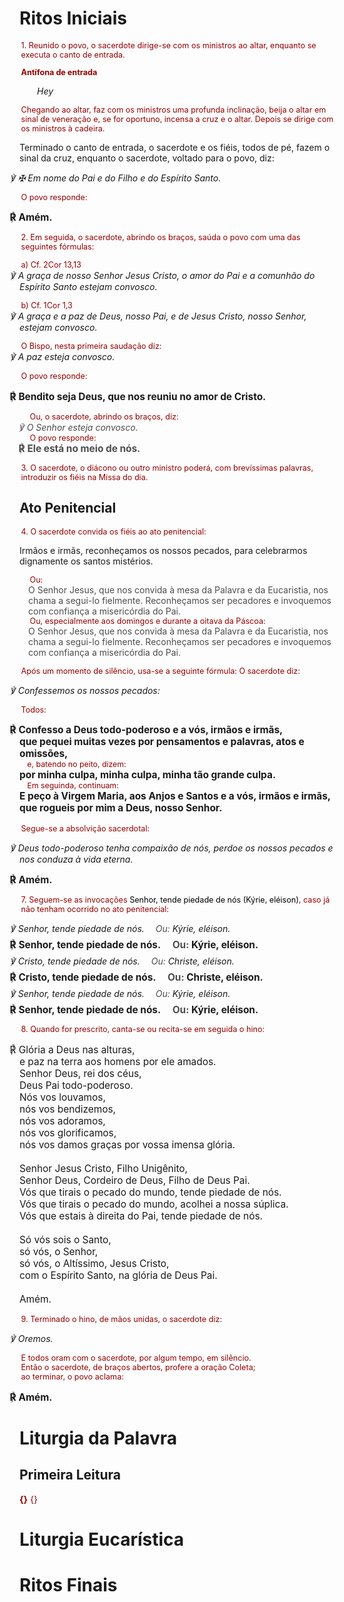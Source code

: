 <h2 id="data" />

<h1>Ritos Iniciais</h1>

<p class="instructions">
1. Reunido o povo, o sacerdote dirige-se com os ministros ao altar,
enquanto se executa o canto de entrada.
</p>

<div id="introit">
<p class="instructions">
  <b>Antífona de entrada</b>
  <span id="introit-reference"></span>
</p>
<p id="introit-antiphon">Hey</p>
</div>

<p class="instructions">
Chegando ao altar, faz com os ministros uma profunda inclinação,
beija o altar em sinal de veneração e, se for oportuno, incensa a
cruz e o altar. Depois se dirige com os ministros à cadeira.
<br />

Terminado o canto de entrada, o sacerdote e os fiéis, todos de pé,
fazem o sinal da cruz, enquanto o sacerdote, voltado para o povo,
diz:

</p>

<p class="priest">✠ Em nome do Pai e do Filho e do Espírito Santo.</p>

<p class="instructions">O povo responde:</p>

<p class="people">Amém.</p>

<p class="instructions">
2. Em seguida, o sacerdote, abrindo os braços, saúda o povo com uma
das seguintes fórmulas:
</p>

<p>
<span class="instructions">a) Cf. 2Cor 13,13</span>
<br />
<span class="priest">
  A graça de nosso Senhor Jesus Cristo, o amor do Pai e a comunhão
  do Espírito Santo estejam convosco.
</span>
</p>

<p>
<span class="instructions">b) Cf. 1Cor 1,3</span>
<br />
<span class="priest">
  A graça e a paz de Deus, nosso Pai, e de Jesus Cristo, nosso
  Senhor, estejam convosco.
</span>
</p>

<p>
<span class="instructions"
  >O Bispo, nesta primeira saudação diz:</span
>
<br />
<span class="priest"> A paz esteja convosco. </span>
</p>

<p class="instructions">O povo responde:</p>

<p class="people">
Bendito seja Deus, que nos reuniu no amor de Cristo.
</p>

<p class="alternative">
<span class="instructions"
  >Ou, o sacerdote, abrindo os braços, diz:</span
>
<br />
<span class="priest"> O Senhor esteja convosco. </span>
<br />
<span class="instructions"> O povo responde: </span>
<br />
<span class="people">Ele está no meio de nós.</span>
</p>

<p class="instructions">
3. O sacerdote, o diácono ou outro ministro poderá, com brevíssimas
palavras, introduzir os fiéis na Missa do dia.
</p>

<h2>Ato Penitencial</h2>

<p class="instructions">
4. O sacerdote convida os fiéis ao ato penitencial:
</p>

<p>
Irmãos e irmãs, reconheçamos os nossos pecados, para celebrarmos
dignamente os santos mistérios.
</p>

<p class="alternative">
<span class="instructions">Ou:</span>
<br />
O Senhor Jesus, que nos convida à mesa da Palavra e da Eucaristia,
nos chama a segui-lo fielmente. Reconheçamos ser pecadores e
invoquemos com confiança a misericórdia do Pai.
<br />
<span class="instructions"
  >Ou, especialmente aos domingos e durante a oitava da
  Páscoa:</span
>
<br />
O Senhor Jesus, que nos convida à mesa da Palavra e da Eucaristia,
nos chama a segui-lo fielmente. Reconheçamos ser pecadores e
invoquemos com confiança a misericórdia do Pai.
</p>

<p class="instructions">
Após um momento de silêncio, usa-se a seguinte fórmula: O sacerdote
diz:
</p>
<p class="priest">Confessemos os nossos pecados:</p>
<p class="instructions">Todos:</p>

<p class="people">
Confesso a Deus todo-poderoso e a vós, irmãos e irmãs,
<br />
que pequei muitas vezes por pensamentos e palavras, atos e omissões,
<br />
<span class="instructions">e, batendo no peito, dizem:</span>
<br />
por minha culpa, minha culpa, minha tão grande culpa.
<br />
<span class="instructions">Em seguinda, continuam:</span>
<br />
E peço à Virgem Maria, aos Anjos e Santos e a vós, irmãos e irmãs,
<br />
que rogueis por mim a Deus, nosso Senhor.
</p>

<p class="instructions">Segue-se a absolvição sacerdotal:</p>

<p class="priest">
Deus todo-poderoso tenha compaixão de nós, perdoe os nossos pecados
e nos conduza à vida eterna.
</p>

<p class="people">Amém.</p>

<p class="instructions">
7. Seguem-se as invocações
<span class="reference"
  >Senhor, tende piedade de nós (Kýrie, eléison)</span
>, caso já não tenham ocorrido no ato penitencial:
</p>

<p style="display: flex; flex-direction: column; gap: 7px">
<span class="priest">
  Senhor, tende piedade de nós.
  <span class="alternative">Ou:</span>
  Kýrie, eléison.
</span>
<span class="people">
  Senhor, tende piedade de nós.
  <span class="alternative">Ou:</span>
  Kýrie, eléison.
</span>

<span class="priest">
  Cristo, tende piedade de nós.
  <span class="alternative">Ou:</span>
  Christe, eléison.
</span>
<span class="people">
  Cristo, tende piedade de nós.
  <span class="alternative">Ou:</span>
  Christe, eléison.
</span>

<span class="priest">
  Senhor, tende piedade de nós.
  <span class="alternative">Ou:</span>
  Kýrie, eléison.
</span>
<span class="people">
  Senhor, tende piedade de nós.
  <span class="alternative">Ou:</span>
  Kýrie, eléison.
</span>
</p>

<p class="instructions">
8. Quando for prescrito, canta-se ou recita-se em seguida o hino:
</p>
<p class="people" style="font-weight: normal">
Glória a Deus nas alturas, <br />
e paz na terra aos homens por ele amados.<br />
Senhor Deus, rei dos céus,<br />
Deus Pai todo-poderoso.<br />
Nós vos louvamos,<br />
nós vos bendizemos,<br />
nós vos adoramos,<br />
nós vos glorificamos,<br />
nós vos damos graças por vossa imensa glória.<br />
<br />
Senhor Jesus Cristo, Filho Unigênito,<br />
Senhor Deus, Cordeiro de Deus, Filho de Deus Pai.<br />
Vós que tirais o pecado do mundo, tende piedade de nós.<br />
Vós que tirais o pecado do mundo, acolhei a nossa súplica.<br />
Vós que estais à direita do Pai, tende piedade de nós.<br />

<br />
Só vós sois o Santo,<br />
só vós, o Senhor,<br />
só vós, o Altíssimo, Jesus Cristo,<br />
com o Espírito Santo, na glória de Deus Pai.<br />

<br />
Amém.
</p>

<p class="instructions">
9. Terminado o hino, de mãos unidas, o sacerdote diz:
</p>
<p class="priest">Oremos.</p>
<p class="instructions">
E todos oram com o sacerdote, por algum tempo, em silêncio.
<br />
Então o sacerdote, de braços abertos, profere a oração Coleta;
<br />ao terminar, o povo aclama:
</p>
<p class="people">Amém.</p>

<div class="divider" />

<h1>Liturgia da Palavra</h1>

<h2>Primeira Leitura</h2>

<p class="reading-title">
<span id="first-reading-title" style="font-weight: bold">{}</span>
<span id="first-reading-reference">{}</span>
</p>

<p id="first-reading" class="reading"></p>

<div class="divider" />
<h1>Liturgia Eucarística</h1>
<div class="divider" />
<h1>Ritos Finais</h1>

<style>
  .instructions {
    padding-left: 0.2em;
    color: #940000;
    font-size: 0.9em;
    padding-bottom: 0;
  }

  .instructions .reference {
    color: black;
  }

  #introit-antiphon {
    padding-left: 2em;
    font-style: italic;
  }

  .priest:before {
    content: "℣ ";
    width: 1em;
    margin-left: -1em;
  }

  .space-between {
    display: flex;
    justify-content: space-between;
  }

  .priest {
    /* font-family: heal; */
    font-style: italic;
  }

  .people {
    font-size: 1.1em;
    font-weight: bold;
  }

  .people:before {
    content: "℟ ";
    width: 1em;
    margin-left: -1em;
  }

  .alternative {
    color: #4d4d4d;
    padding-left: 1em;
  }

  .people .instructions {
    padding-left: 1em;
    font-style: normal;
    font-weight: normal;
    font-size: 0.8em;
  }

  .reading-title {
    color: #940000;
  }

  .reading {
  }
</style>
